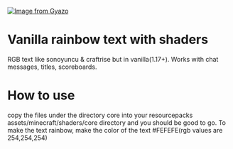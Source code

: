 [![Image from Gyazo](https://i.gyazo.com/806dcfd5b6dc88201028b3c156c4ec5f.gif)](https://gyazo.com/806dcfd5b6dc88201028b3c156c4ec5f)

# Vanilla rainbow text with shaders
RGB text like sonoyuncu &amp; craftrise but in vanilla(1.17+).
Works with chat messages, titles, scoreboards.

# How to use
copy the files under the directory core into your resourcepacks assets/minecraft/shaders/core directory and you should be good to go.
To make the text rainbow, make the color of the text #FEFEFE(rgb values are 254,254,254)
